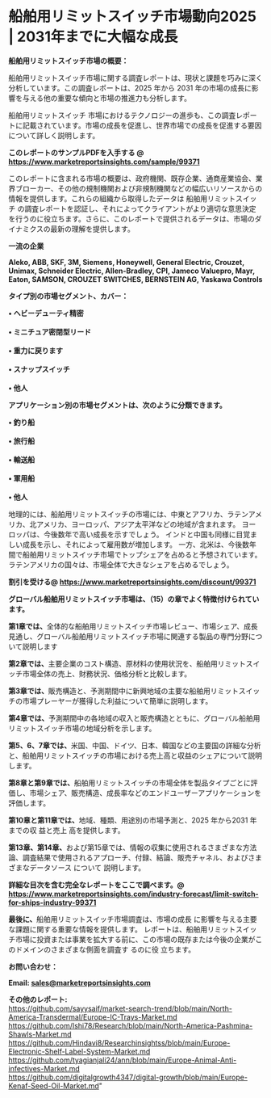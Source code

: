 # 船舶用リミットスイッチ市場動向2025 | 2031年までに大幅な成長

<strong><b>船舶用リミットスイッチ市場の概要：</b></strong>

船舶用リミットスイッチ市場に関する調査レポートは、現状と課題を巧みに深く分析しています。この調査レポートは、2025 年から 2031 年の市場の成長に影響を与える他の重要な傾向と市場の推進力も分析します。

船舶用リミットスイッチ 市場におけるテクノロジーの進歩も、この調査レポートに記載されています。市場の成長を促進し、世界市場での成長を促進する要因について詳しく説明します。

<strong>このレポートのサンプルPDFを入手する @ <a href=https://www.marketreportsinsights.com/sample/99371>https://www.marketreportsinsights.com/sample/99371</a></strong>

このレポートに含まれる市場の概要は、政府機関、既存企業、通商産業協会、業界ブローカー、その他の規制機関および非規制機関などの幅広いリソースからの情報を提供します。これらの組織から取得したデータは 船舶用リミットスイッチ の調査レポートを認証し、それによってクライアントがより適切な意思決定を行うのに役立ちます。さらに、このレポートで提供されるデータは、市場のダイナミクスの最新の理解を提供します。

<strong>一流の企業</strong>

<strong><b>Aleko, ABB, SKF, 3M, Siemens, Honeywell, General Electric, Crouzet, Unimax, Schneider Electric, Allen-Bradley, CPI, Jameco Valuepro, Mayr, Eaton, SAMSON, CROUZET SWITCHES, BERNSTEIN AG, Yaskawa Controls</b></strong>

<strong><b>タイプ別の市場セグメント、カバー：</b></strong>

<strong>• ヘビーデューティ精密<br><br>• ミニチュア密閉型リード<br><br>• 重力に戻ります<br><br>• スナップスイッチ<br><br>• 他人</strong>

<strong><b>アプリケーション別の市場セグメントは、次のように分類できます。</b></strong>

<strong>• 釣り船<br><br>• 旅行船<br><br>• 輸送船<br><br>• 軍用船<br><br>• 他人</strong>

 地理的には、船舶用リミットスイッチの市場には、中東とアフリカ、ラテンアメリカ、北アメリカ、ヨーロッパ、アジア太平洋などの地域が含まれます。 ヨーロッパは、今後数年で高い成長を示すでしょう。 インドと中国も同様に目覚ましい成長を示し、それによって雇用数が増加します。 一方、北米は、今後数年間で船舶用リミットスイッチ市場でトップシェアを占めると予想されています。 ラテンアメリカの国々は、市場全体で大きなシェアを占めるでしょう。

<strong>割引を受ける@ <a href=https://www.marketreportsinsights.com/discount/99371>https://www.marketreportsinsights.com/discount/99371</a></strong>

<strong><b>グローバル船舶用リミットスイッチ市場は、（15）の章でよく特徴付けられています。</b></strong>

<strong><b>第</b></strong><strong><b>1章では、</b></strong>全体的な船舶用リミットスイッチ市場レビュー、市場シェア、成長見通し、グローバル船舶用リミットスイッチ市場に関連する製品の専門分野について説明します

<strong><b>第2章では、</b></strong>主要企業のコスト構造、原材料の使用状況を、船舶用リミットスイッチ市場全体の売上、財務状況、価格分析と比較します。

<strong><b>第3章では、</b></strong>販売構造と、予測期間中に新興地域の主要な船舶用リミットスイッチの市場プレーヤーが獲得した利益について簡単に説明します。

<strong><b>第4章では、</b></strong>予測期間中の各地域の収入と販売構造とともに、グローバル船舶用リミットスイッチ市場の地域分析を示します。

<strong><b>第5、6、7章では、</b></strong>米国、中国、ドイツ、日本、韓国などの主要国の詳細な分析と、船舶用リミットスイッチの市場における売上高と収益のシェアについて説明します。

<strong><b>第8章と第9章では、</b></strong>船舶用リミットスイッチの市場全体を製品タイプごとに評価し、市場シェア、販売構造、成長率などのエンドユーザーアプリケーションを評価します。

<strong><b>第10章と第11章では、</b></strong>地域、種類、用途別の市場予測と、2025 年から2031 年までの収 益と売上 高を提供します。

<strong><b>第13章、第14章、</b></strong>および第15章では、情報の収集に使用されるさまざまな方法論、調査結果で使用されるアプローチ、付録、結論、販売チャネル、およびさまざまなデータソース について 説明します。

<strong>詳細な目次を含む完全なレポートをここで調べます。@ <a href=https://www.marketreportsinsights.com/industry-forecast/limit-switch-for-ships-industry-99371>https://www.marketreportsinsights.com/industry-forecast/limit-switch-for-ships-industry-99371</a></strong>

<strong><b>最後に、</b></strong>船舶用リミットスイッチ市場調査は、市場の成長 に影響を</a>与える主要な課題に関する重要な情報を提供します。 レポートは、船舶用リミットスイッチ市場に投資または事業を拡大する前に、この市場の既存または今後の企業がこのドメインのさまざまな側面を調査す るのに役 立ちます。

<strong><b>お問い合わせ：</b></strong>

<strong>Email: </strong><a href=mailto:sales@marketreportsinsights.com><strong>sales@marketreportsinsights.com</strong></a>

<strong>その他のレポート:</strong>
<br>
<a href=https://github.com/sayysaif/market-search-trend/blob/main/North-America-Transdermal/Europe-IC-Trays-Market.md>https://github.com/sayysaif/market-search-trend/blob/main/North-America-Transdermal/Europe-IC-Trays-Market.md</a>
<br>
<a href=https://github.com/Ishi78/Research/blob/main/North-America-Pashmina-Shawls-Market.md>https://github.com/Ishi78/Research/blob/main/North-America-Pashmina-Shawls-Market.md</a>
<br>
<a href=https://github.com/Hindavi8/Researchinsightss/blob/main/Europe-Electronic-Shelf-Label-System-Market.md>https://github.com/Hindavi8/Researchinsightss/blob/main/Europe-Electronic-Shelf-Label-System-Market.md</a>
<br>
<a href=https://github.com/tyagianjali24/ann/blob/main/Europe-Animal-Anti-infectives-Market.md>https://github.com/tyagianjali24/ann/blob/main/Europe-Animal-Anti-infectives-Market.md</a>
<br>
<a href=https://github.com/digitalgrowth4347/digital-growth/blob/main/Europe-Kenaf-Seed-Oil-Market.md>https://github.com/digitalgrowth4347/digital-growth/blob/main/Europe-Kenaf-Seed-Oil-Market.md</a>"
